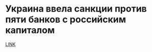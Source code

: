 # Украина ввела санкции против пяти банков с российским капиталом



[LINK](https://varlamov.ru/2284296.html)